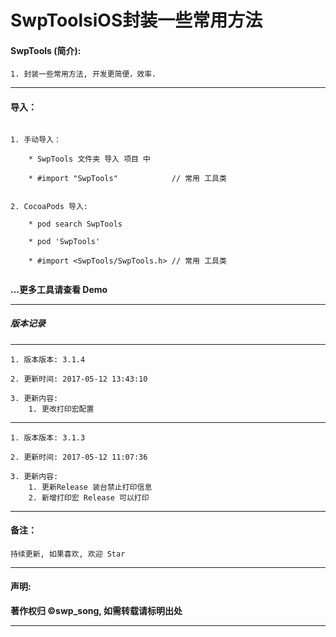 # SwpToolsiOS封装一些常用方法


#### SwpTools (简介):

```
1. 封装一些常用方法, 开发更简便，效率.
```

-------


#### 导入：

```rub

1. 手动导入：

 	* SwpTools 文件夹 导入 项目 中

	* #import "SwpTools" 			// 常用 工具类


2. CocoaPods 导入:

	* pod search SwpTools

	* pod 'SwpTools'

	* #import <SwpTools/SwpTools.h>	// 常用 工具类


```
**...更多工具请查看 Demo**

-------

##### 版本记录

-------
```
1. 版本版本: 3.1.4

2. 更新时间: 2017-05-12 13:43:10

3. 更新内容:
    1. 更改打印宏配置
```


-------
```
1. 版本版本: 3.1.3

2. 更新时间: 2017-05-12 11:07:36

3. 更新内容:
    1. 更新Release 装台禁止打印信息
    2. 新增打印宏 Release 可以打印
```

-------

#### 备注：
```
持续更新, 如果喜欢, 欢迎 Star
```

-------

#### 声明:

**著作权归 ©swp_song, 如需转载请标明出处**

-------
